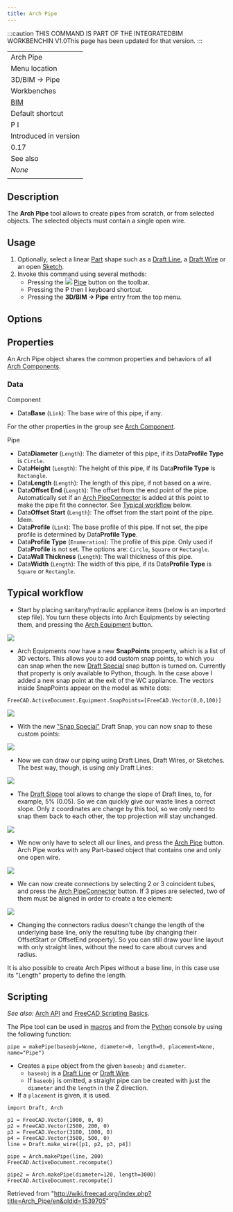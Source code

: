 ```yaml
---
title: Arch Pipe
---
```


:::caution
THIS COMMAND IS PART OF THE INTEGRATEDBIM WORKBENCHIN V1.0This page has been updated for that version.
:::

|                                       |
| ------------------------------------- |
| Arch Pipe                             |
| Menu location                         |
| 3D/BIM → Pipe                         |
| Workbenches                           |
| [BIM](/BIM_Workbench "BIM Workbench") |
| Default shortcut                      |
| P I                                   |
| Introduced in version                 |
| 0.17                                  |
| See also                              |
| _None_                                |
|                                       |

## Description

The **Arch Pipe** tool allows to create pipes from scratch, or from selected objects. The selected objects must contain a single open wire.

## Usage

1. Optionally, select a linear [Part](/Part_Workbench "Part Workbench") shape such as a [Draft Line](/Draft_Line "Draft Line"), a [Draft Wire](/Draft_Wire "Draft Wire") or an open [Sketch](/Sketcher_NewSketch "Sketcher NewSketch").
2. Invoke this command using several methods:
   - Pressing the ![](/src/assets/images/Arch_Pipe.svg) [Pipe](/Arch_Pipe "Arch Pipe") button on the toolbar.
   - Pressing the P then I keyboard shortcut.
   - Pressing the **3D/BIM → Pipe** entry from the top menu.

## Options

## Properties

An Arch Pipe object shares the common properties and behaviors of all [Arch Components](/Arch_Component "Arch Component").

### Data

Component

- Data**Base** (`Link`): The base wire of this pipe, if any.

For the other properties in the group see [Arch Component](/Arch_Component#Properties "Arch Component").

Pipe

- Data**Diameter** (`Length`): The diameter of this pipe, if its Data**Profile Type** is `Circle`.
- Data**Height** (`Length`): The height of this pipe, if its Data**Profile Type** is `Rectangle`.
- Data**Length** (`Length`): The length of this pipe, if not based on a wire.
- Data**Offset End** (`Length`): The offset from the end point of the pipe. Automatically set if an [Arch PipeConnector](/Arch_PipeConnector "Arch PipeConnector") is added at this point to make the pipe fit the connector. See [Typical workflow](#Typical_workflow) below.
- Data**Offset Start** (`Length`): The offset from the start point of the pipe. Idem.
- Data**Profile** (`Link`): The base profile of this pipe. If not set, the pipe profile is determined by Data**Profile Type**.
- Data**Profile Type** (`Enumeration`): The profile of this pipe. Only used if Data**Profile** is not set. The options are: `Circle`, `Square` or `Rectangle`.
- Data**Wall Thickness** (`Length`): The wall thickness of this pipe.
- Data**Width** (`Length`): The width of this pipe, if its Data**Profile Type** is `Square` or `Rectangle`.

## Typical workflow

- Start by placing sanitary/hydraulic appliance items (below is an imported step file). You turn these objects into Arch Equipments by selecting them, and pressing the [Arch Equipment](/Arch_Equipment "Arch Equipment") button.

![](/src/assets/images/Arch_pipe_example_01.jpg)

- Arch Equipments now have a new **SnapPoints** property, which is a list of 3D vectors. This allows you to add custom snap points, to which you can snap when the new [Draft Special](/Draft_Snap_Special "Draft Snap Special") snap button is turned on. Currently that property is only available to Python, though. In the case above I added a new snap point at the exit of the WC appliance. The vectors inside SnapPoints appear on the model as white dots:

```
FreeCAD.ActiveDocument.Equipment.SnapPoints=[FreeCAD.Vector(0,0,100)]

```

![](/src/assets/images/Arch_pipe_example_02.jpg)

- With the new ["Snap Special"](/Draft_Snap_Special "Draft Snap Special") Draft Snap, you can now snap to these custom points:

![](/src/assets/images/Arch_pipe_example_03.jpg)

- Now we can draw our piping using Draft Lines, Draft Wires, or Sketches. The best way, though, is using only Draft Lines:

![](/src/assets/images/Arch_pipe_example_04.jpg)

- The [Draft Slope](/Draft_Slope "Draft Slope") tool allows to change the slope of Draft lines, to, for example, 5% (0.05). So we can quickly give our waste lines a correct slope. Only z coordinates are change by this tool, so we only need to snap them back to each other, the top projection will stay unchanged.

![](/src/assets/images/Arch_pipe_example_05.jpg)

- We now only have to select all our lines, and press the [Arch Pipe](/Arch_Pipe "Arch Pipe") button. Arch Pipe works with any Part-based object that contains one and only one open wire.

![](/src/assets/images/Arch_pipe_example_06.jpg)

- We can now create connections by selecting 2 or 3 coincident tubes, and press the [Arch PipeConnector](/Arch_PipeConnector "Arch PipeConnector") button. If 3 pipes are selected, two of them must be aligned in order to create a tee element:

![](/src/assets/images/Arch_pipe_example_07.jpg)

- Changing the connectors radius doesn't change the length of the underlying base line, only the resulting tube (by changing their OffsetStart or OffsetEnd property). So you can still draw your line layout with only straight lines, without the need to care about curves and radius.

It is also possible to create Arch Pipes without a base line, in this case use its "Length" property to define the length.

## Scripting

_See also:_ [Arch API](/Arch_API "Arch API") and [FreeCAD Scripting Basics](/FreeCAD_Scripting_Basics "FreeCAD Scripting Basics").

The Pipe tool can be used in [macros](/Macros "Macros") and from the [Python](/Python "Python") console by using the following function:

```
pipe = makePipe(baseobj=None, diameter=0, length=0, placement=None, name="Pipe")

```

- Creates a `pipe` object from the given `baseobj` and `diameter`.
  - `baseobj` is a [Draft Line](/Draft_Line "Draft Line") or [Draft Wire](/Draft_Wire "Draft Wire").
  - If `baseobj` is omitted, a straight pipe can be created with just the `diameter` and the `length` in the Z direction.
- If a `placement` is given, it is used.

```
import Draft, Arch

p1 = FreeCAD.Vector(1000, 0, 0)
p2 = FreeCAD.Vector(2500, 200, 0)
p3 = FreeCAD.Vector(3100, 1000, 0)
p4 = FreeCAD.Vector(3500, 500, 0)
line = Draft.make_wire([p1, p2, p3, p4])

pipe = Arch.makePipe(line, 200)
FreeCAD.ActiveDocument.recompute()

pipe2 = Arch.makePipe(diameter=120, length=3000)
FreeCAD.ActiveDocument.recompute()

```

Retrieved from "<http://wiki.freecad.org/index.php?title=Arch_Pipe/en&oldid=1539705>"

